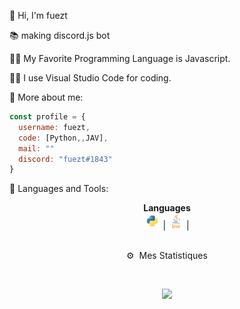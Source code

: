 👋 Hi, I'm fuezt

📚 making discord.js bot

💪🏼 My Favorite Programming Language is Javascript.

👨‍💻 I use Visual Studio Code for coding.

🎈 More about me:
```javascript
const profile = {
  username: fuezt,
  code: [Python,,JAV],
  mail: ""
  discord: "fuezt#1843"
}
```

🔨 Languages and Tools:
<p align="center">
	<b>Languages</b>
	<br>
	<code><img height="25" src="https://raw.githubusercontent.com/github/explore/80688e429a7d4ef2fca1e82350fe8e3517d3494d/topics/python/python.png"></code>&nbsp;|
	<code><img height="25" src="https://raw.githubusercontent.com/github/explore/80688e429a7d4ef2fca1e82350fe8e3517d3494d/topics/java/java.png"></code>&nbsp;|
	<br><br>
</p>
<p align="center">⚙️ &nbsp;Mes Statistiques</p>
<br>
<p align="center">
<a href="https://github.com/fuezt">
  <img height="180em" src="https://github-readme-stats-eight-theta.vercel.app/api?username=fuezt&show_icons=true&theme=react&include_all_commits=true&locale=fr"/>
</a>
  
</p>


 
